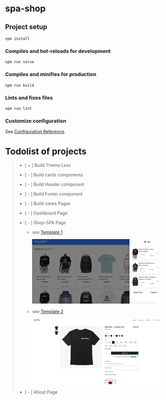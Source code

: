 # spa-shop

## Project setup

```
npm install
```

### Compiles and hot-reloads for development

```
npm run serve
```

### Compiles and minifies for production

```
npm run build
```

### Lints and fixes files

```
npm run lint
```

### Customize configuration

See [Configuration Reference](https://cli.vuejs.org/config/).

# Todolist of projects

> -   [ + ] Build Theme Less
>
> -   [ - ] Build cards components
>
> -   [ - ] Build Header component
>
> -   [ - ] Build Footer component
>
> -   [ - ] Build views Pages
>
> -   [ - ] Dashboard Page
>
> -   [ - ] Shop-SPA Page
>
>     - see [Template 1](https://user-images.githubusercontent.com/5593590/69054815-b0c7f080-0a0c-11ea-880d-7f902cfae00d.png)
>
>         ![Template 1](./src/assets/images/templates/template1.png)
>
>     -	see [Template 2](https://devpool.creator-spring.com/listing/devpool-classic-t?product=2&variation=2397&size=281)
>
>         ![ Template ](./src/assets/images/templates/template2.png)
>
> -   [ - ] About Page
